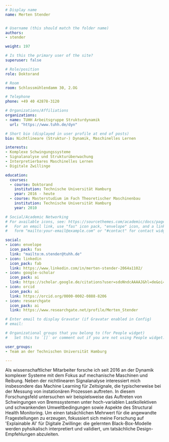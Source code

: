 ```yaml
---
# Display name
name: Merten Stender


# Username (this should match the folder name)
authors:
- stender

weight: 197

# Is this the primary user of the site?
superuser: false

# Role/position
role: Doktorand

# Room
room: Schlossmühlendamm 30, 2.OG

# Telephone
phone: +49 40 42878-3120

# Organizations/Affiliations
organizations:
- name: TUHH Arbeitsgruppe Strukturdynamik
  url: "https://www.tuhh.de/dyn"

# Short bio (displayed in user profile at end of posts)
bio: Nichtlineare (Struktur-) Dynamik, Maschinelles Lernen

interests:
- Komplexe Schwingungssysteme
- Signalanalyse und Strukturüberwachung
- Interpretierbares Maschinelles Lernen
- Digitale Zwillinge

education:
  courses:
  - course: Doktorand
    institution: Technische Universität Hamburg
    year: 2016 - heute
  - course: Masterstudium im Fach Theoretischer Maschinenbau
    institution: Technische Universität Hamburg
    year: 2010

# Social/Academic Networking
# For available icons, see: https://sourcethemes.com/academic/docs/page-builder/#icons
#   For an email link, use "fas" icon pack, "envelope" icon, and a link in the
#   form "mailto:your-email@example.com" or "#contact" for contact widget.

social:
- icon: envelope
  icon_pack: fas
  link: "mailto:m.stender@tuhh.de"
- icon: linkedin
  icon_pack: fab
  link: https://www.linkedin.com/in/merten-stender-2064a1102/
- icon: google-scholar
  icon_pack: ai
  link: https://scholar.google.de/citations?user=sdoNndcAAAAJ&hl=de&oi=ao
- icon: orcid
  icon_pack: ai
  link: https://orcid.org/0000-0002-0888-8206
- icon: researchgate
  icon_pack: ai
  link: https://www.researchgate.net/profile/Merten_Stender

# Enter email to display Gravatar (if Gravatar enabled in Config)
# email:

# Organizational groups that you belong to (for People widget)
#   Set this to `[]` or comment out if you are not using People widget.

user_groups:
- Team an der Technischen Universität Hamburg

---
```


Als wissenschaftlicher Mitarbeiter forsche ich seit 2016 an der Dynamik komplexer Systeme mit dem Fokus auf mechanische Maschinen und Reibung. Neben der nichtlinearen Signalanalyse interessiert mich insbesondere das Machine Learning für Zeitsignale, die typischerweise bei der Messung von instationären Prozessen auftreten. In diesem Forschungsfeld untersuchen wir beispielsweise das Auftreten von Schwingungen von Bremssystemen unter hoch-variablen Lastkollektiven und schwankenden Umweltbedingungen sowie Aspekte des Structural Health Monitoring. Um einen tatsächlichen Mehrwert für die angewandte Fragestellungen zu erzeugen, fokussiert sich meine Forschung auf 'Explainable AI' für Digitale Zwillinge: die gelernten Black-Box-Modelle werden pyhsikalisch interpretiert und validiert, um tatsächliche Design-Empfehlungen abzuleiten.





